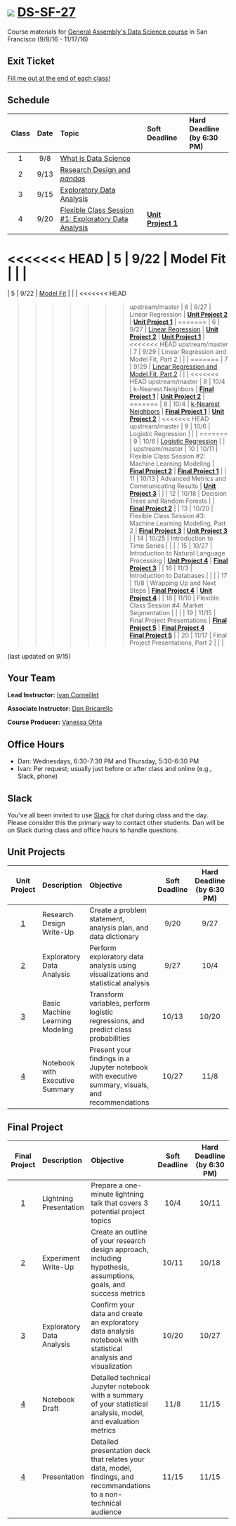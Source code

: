 # ![](https://ga-dash.s3.amazonaws.com/production/assets/logo-9f88ae6c9c3871690e33280fcf557f33.png) [DS-SF-27](https://github.com/ga-students/DS-SF-27)

Course materials for [General Assembly's Data Science course](https://generalassemb.ly/education/data-science/san-francisco) in San Francisco (9/8/16 - 11/17/16)

## Exit Ticket

[Fill me out at the end of each class!](http://tiny.cc/ds-sf-27)

## Schedule

| Class | Date | Topic | Soft Deadline | Hard Deadline<br/>(by 6:30 PM) |
|:---:|:---:|:---|:---|:---|
| 1 | 9/8 | [What is Data Science](./classes/01) | | |
| 2 | 9/13 | [Research Design and _pandas_](./classes/02) | | |
| 3 | 9/15 | [Exploratory Data Analysis](./classes/03) | | |
| 4 | 9/20 | [Flexible Class Session #1: Exploratory Data Analysis](./classes/04) | **[Unit Project 1](./unit-project/1)** | |
<<<<<<< HEAD
| 5 | 9/22 | Model Fit | | |
=======
| 5 | 9/22 | [Model Fit](./classes/05) | | |
<<<<<<< HEAD
>>>>>>> upstream/master
| 6 | 9/27 | Linear Regression | **[Unit Project 2](./unit-project/2)** | **[Unit Project 1](./unit-project/1)** |
=======
| 6 | 9/27 | [Linear Regression](./classes/06) | **[Unit Project 2](./unit-project/2)** | **[Unit Project 1](./unit-project/1)** |
<<<<<<< HEAD
>>>>>>> upstream/master
| 7 | 9/29 | Linear Regression and Model Fit, Part 2 | | |
=======
| 7 | 9/29 | [Linear Regression and Model Fit, Part 2](./classes/07) | | |
<<<<<<< HEAD
>>>>>>> upstream/master
| 8 | 10/4 | k-Nearest Neighbors | **[Final Project 1](./final-project/1)** | **[Unit Project 2](./unit-project/2)** |
=======
| 8 | 10/4 | [k-Nearest Neighbors](./classes/08) | **[Final Project 1](./final-project/1)** | **[Unit Project 2](./unit-project/2)** |
<<<<<<< HEAD
>>>>>>> upstream/master
| 9 | 10/6 | Logistic Regression | | |
=======
| 9 | 10/6 | [Logistic Regression](./classes/09) | | |
>>>>>>> upstream/master
| 10 | 10/11 | Flexible Class Session #2: Machine Learning Modeling | **[Final Project 2](./final-project/2)** | **[Final Project 1](./final-project/1)** |
| 11 | 10/13 | Advanced Metrics and Communicating Results | **[Unit Project 3](./unit-project/3)** | |
| 12 | 10/18 | Decision Trees and Random Forests | | **[Final Project 2](./final-project/2)** |
| 13 | 10/20 | Flexible Class Session #3: Machine Learning Modeling, Part 2 | **[Final Project 3](./final-project/3)** | **[Unit Project 3](./unit-project/3)** |
| 14 | 10/25 | Introduction to Time Series | | |
| 15 | 10/27 | Introduction to Natural Language Processing | **[Unit Project 4](./unit-project/4)** | **[Final Project 3](./final-project/3)** |
| 16 | 11/3 | Introduction to Databases | | |
| 17 | 11/8 | Wrapping Up and Next Steps | **[Final Project 4](./final-project/4)** | **[Unit Project 4](./unit-project/4)** |
| 18 | 11/10 | Flexible Class Session #4: Market Segmentation | | |
| 19 | 11/15 | Final Project Presentations | **[Final Project 5](./final-project/5)** | **[Final Project 4](./final-project/4)**<br/>**[Final Project 5](./final-project/5)** |
| 20 | 11/17 | Final Project Presentations, Part 2 | | |

(last updated on 9/15)

## Your Team

**Lead Instructor:** [Ivan Corneillet](mailto:ivan+GA@paspeur.com)

**Associate Instructor:** [Dan Bricarello](mailto:dabricarello@ucdavis.edu)

**Course Producer:** [Vanessa Ohta](mailto:vanessa@generalassemb.ly)

## Office Hours

- Dan: Wednesdays, 6:30-7:30 PM and Thursday, 5:30-6:30 PM
- Ivan: Per request; usually just before or after class and online (e.g., Slack, phone)

## Slack

You've all been invited to use [Slack](https://ds-sf-27.slack.com) for chat during class and the day.  Please consider this the primary way to contact other students.  Dan will be on Slack during class and office hours to handle questions.

## Unit Projects

| Unit Project | Description | Objective | Soft Deadline | Hard Deadline<br/>(by 6:30 PM) |
|:---:|:---|:---|:---:|:---: |
| [1](./unit-project/1) | Research Design Write-Up | Create a problem statement, analysis plan, and data dictionary | 9/20 | 9/27 |
| [2](./unit-project/2) | Exploratory Data Analysis | Perform exploratory data analysis using visualizations and statistical analysis | 9/27 | 10/4 |
| [3](./unit-project/3) | Basic Machine Learning Modeling | Transform variables, perform logistic regressions, and predict class probabilities | 10/13 | 10/20 |
| [4](./unit-project/4) | Notebook with Executive Summary | Present your findings in a Jupyter notebook with executive summary, visuals, and recommendations | 10/27 | 11/8 |

## Final Project

| Final Project | Description | Objective | Soft Deadline | Hard Deadline<br/>(by 6:30 PM) |
|:---:|:---|:---|:---:|:---:|
| [1](./final-project/1) | Lightning Presentation | Prepare a one-minute lightning talk that covers 3 potential project topics | 10/4 | 10/11 |
| [2](./final-project/2) | Experiment Write-Up | Create an outline of your research design approach, including hypothesis, assumptions, goals, and success metrics | 10/11 | 10/18 |
| [3](./final-project/3) | Exploratory Data Analysis | Confirm your data and create an exploratory data analysis notebook with statistical analysis and visualization | 10/20 | 10/27 |
| [4](./final-project/4) | Notebook Draft | Detailed technical Jupyter notebook with a summary of your statistical analysis, model, and evaluation metrics | 11/8 | 11/15 |
| [4](./final-project/4) | Presentation | Detailed presentation deck that relates your data, model, findings, and recommandations to a non-technical audience | 11/15 | 11/15 |
